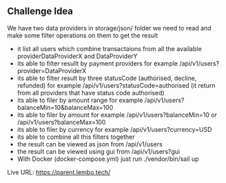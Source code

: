 ## Challenge Idea

We have two data providers in storage/json/ folder we need to read and make some filter operations on them to get the result

- it list all users which combine transactaions from all the available providerDataProviderX and DataProviderY
- its able to filter resullt by payment providers for example /api/v1/users?provider=DataProviderX
- its able to filter result by three statusCode (authorised, decline, refunded) for example /api/v1/users?statusCode=authorised (it return from all providers that have status code authorised)
- its able to filer by amount range for example /api/v1/users?balanceMin=10&balanceMax=100
- its able to filer by amount for example /api/v1/users?balanceMin=10 or /api/v1/users?balanceMax=100
- its able to filer by currency for example /api/v1/users?currency=USD
- its able to combine all this filters together
- the result can be viewed as json from /api/v1/users
- the result can be viewed using gui from /api/v1/users?gui
- With Docker (docker-compose.yml) just run ./vendor/bin/sail up

Live URL: https://parent.lembo.tech/
